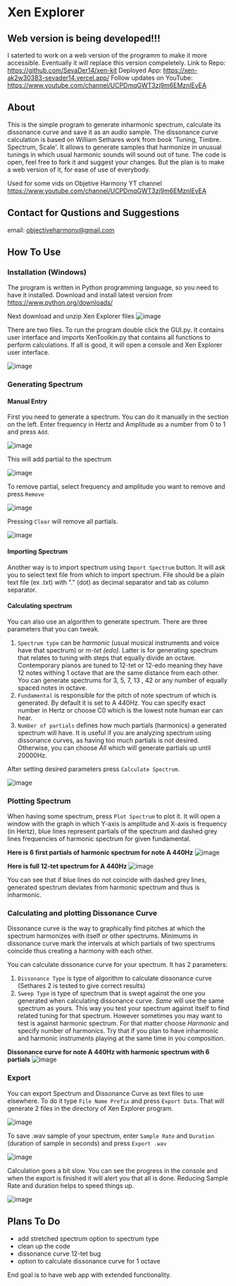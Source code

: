 # Xen Explorer

## Web version is being developed!!!

I saterted to work on a web version of the programm to make it more accessible. Eventually it will replace this version compeletely. 
Link to Repo: https://github.com/SevaDer14/xen-kit
Deployed App: https://xen-ak2w30383-sevader14.vercel.app/
Follow updates on YouTube: https://www.youtube.com/channel/UCPDmqGWT3zj9m6EMznlEvEA

## About
This is the simple program to generate inharmonic spectrum, calculate its dissonance curve and save it as an audio sample. The dissonance curve calculation is based on William Sethares work from book 'Tuning, Timbre. Spectrum, Scale'. It allows to generate samples that harmonize in unusual tunings in which usual harmonic sounds will sound out of tune. The code is open, feel free to fork it and suggest your changes. But the plan is to make a web version of it, for ease of use of everybody.

Used for some vids on Objetive Harmony YT channel https://www.youtube.com/channel/UCPDmqGWT3zj9m6EMznlEvEA

## Contact for Qustions and Suggestions
email: objectiveharmony@gmail.com

## How To Use
### Installation (Windows)

The program is written in Python programming language, so you need to have it installed. Download and install latest version from https://www.python.org/downloads/

Next download and unzip Xen Explorer files
![image](https://user-images.githubusercontent.com/79849155/164470409-cf0889d7-b846-40b2-850c-09e0f8c857ec.png)

There are two files. To run the program double click the GUI.py. It contains user interface and imports XenToolkin.py that contains all functions to perform calculations. If all is good, it will open a console and Xen Explorer user interface.

![image](https://user-images.githubusercontent.com/79849155/164472328-eeb15bb0-6617-4e21-a688-b9ce8891ae67.png)

### Generating Spectrum
#### Manual Entry
First you need to generate a spectrum. You can do it manually in the section on the left. Enter frequency in Hertz and Amplitude as a number from 0 to 1 and press `Add`.

![image](https://user-images.githubusercontent.com/79849155/164473330-447ab766-fd27-42c6-b062-4654ffb1daaa.png)

This will add partial to the spectrum

![image](https://user-images.githubusercontent.com/79849155/164473983-7692f4bb-5b42-48e0-9fba-66df79ea541a.png)

To remove partial, select frequency and amplitude you want to remove and press `Remove`

![image](https://user-images.githubusercontent.com/79849155/164474599-551995ea-c18b-454d-888d-b5a7e0d94f2a.png)

Pressing `Clear` will remove all partials.

![image](https://user-images.githubusercontent.com/79849155/164475081-a2e5d81f-8fcf-43f8-b67e-fe3abf5e0f6c.png)

#### Importing Spectrum
Another way is to import spectrum using `Import Spectrum` button. It will ask you to select text file from which to import spectrum. File should be a plain text file (ex .txt) with "." (dot) as decimal separator and tab as column separator.

#### Calculating spectrum

You can also use an algorithm to generate spectrum. There are three parameters that you can tweak. 
1) `Spectrum type` can be *harmonic* (usual musical instruments and voice have that spectrum) or *m-tet (edo)*. Latter is for generating spectrum that relates to tuning with steps that equally divide an octave. Contemporary pianos are tuned to 12-tet or 12-edo meaning they have 12 notes withing 1 octave that are the same distance from each other. You can generate spectrums for 3, 5, 7, 13 , 42 or any number of equally spaced notes in octave.
2) `Fundamental` is responsible for the pitch of note spectrum of which is generated. By default it is set to A 440Hz. You can specify exact number in Hertz or choose C0 which is the lowest note human ear can hear.
3) `Number of partials` defines how much partials (harmonics) a generated spectrum will have. It is useful if you are analyzing spectrum using dissonance curves, as having too much partials is not desired. Otherwise, you can choose *All* which will generate partials up until 20000Hz.

After setting desired parameters press `Calculate Spectrum`.

![image](https://user-images.githubusercontent.com/79849155/164502579-bd625d35-6f39-491d-a00a-a74c436135c6.png)

### Plotting Spectrum
When having some spectrum, press `Plot Spectrum` to plot it. It will open a window with the graph in which Y-axis is amplitude and X-axis is frequency (in Hertz), blue lines represent partials of the spectrum and dashed grey lines frequencies of harmonic spectrum for given fundamental.

**Here is 6 first partials of harmonic spectrum for note A 440Hz**
![image](https://user-images.githubusercontent.com/79849155/164503711-689f431c-7117-419c-94b7-46792dcec594.png)

**Here is full 12-tet spectrum for A 440Hz**
![image](https://user-images.githubusercontent.com/79849155/164504077-c4b18f7c-23d8-42ff-8d19-d1a3f83d024b.png)

You can see that if blue lines do not coincide with dashed grey lines, generated spectrum deviates from harmonic spectrum and thus is inharmonic.

### Calculating and plotting Dissonance Curve
Dissonance curve is the way to graphically find pitches at which the spectrum harmonizes  with itself or other spectrums. Minimums in dissonance curve mark the intervals at which partials of two spectrums coincide thus creating a harmony with each other.

You can calculate dissonance curve for your spectrum. It has 2 parameters:
1) `Dissonance Type` is type of algorithm to calculate dissonance curve (Sethares 2 is tested to give correct results)
2) `Sweep Type` is type of spectrum that is swept against the one you generated when calculating dissonance curve. *Same* will use the same spectrum as yours. This way you test your spectrum against itself to find related tuning for that spectrum. However sometimes you may want to test is against harmonic spectrum. For that matter choose *Harmonic* and specify number of harmonics. Try that if you plan to have inharmonic and harmonic instruments playing at the same time in you composition.

**Dissonance curve for note A 440Hz with harmonic spectrum with 6 partials**
![image](https://user-images.githubusercontent.com/79849155/164507575-e1117319-1ec7-4acd-b346-32ed31d32e5f.png)

### Export
You can export Spectrum and Dissonance Curve as text files to use elsewhere. To do it type `File Name Prefix` and press `Export Data`. That will generate 2 files in the directory of Xen Explorer program.

![image](https://user-images.githubusercontent.com/79849155/164508181-d82a2c66-1996-4b93-b80c-b6b396461006.png)

To save .wav sample of your spectrum, enter `Sample Rate` and `Duration` (duration of sample in seconds) and press `Export .wav`

![image](https://user-images.githubusercontent.com/79849155/164508477-93ecb20b-c43e-4530-89ed-f4361685604c.png)

Calculation goes a bit slow. You can see the progress in the console and when the export is finished it will alert you that all is done. Reducing Sample Rate and duration helps to speed things up.

![image](https://user-images.githubusercontent.com/79849155/164509033-63850c64-1be2-4645-beda-a510af3a1fd7.png)


## Plans To Do
- add stretched spectrum option to spectrum type
- clean up the code
- dissonance curve 12-tet bug
- option to calculate dissonance curve for 1 octave

End goal is to have web app with extended functionality. 
